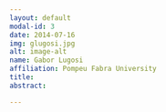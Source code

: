 ```yaml
---
layout: default
modal-id: 3
date: 2014-07-16
img: glugosi.jpg
alt: image-alt
name: Gabor Lugosi
affiliation: Pompeu Fabra University
title:
abstract:

---
```

